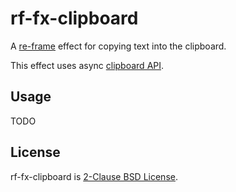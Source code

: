 # rf-fx-clipboard

A [re-frame](https://github.com/day8/re-frame) effect for copying text into the
clipboard.

This effect uses async
[clipboard API](https://developer.mozilla.org/en-US/docs/Web/API/Clipboard_API).

## Usage

TODO

## License

rf-fx-clipboard is [2-Clause BSD License](LICENSE).
